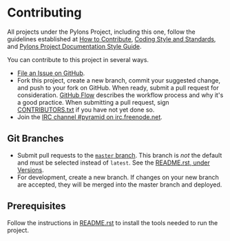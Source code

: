 # Contributing

All projects under the Pylons Project, including this one, follow the guidelines established at [How to Contribute](https://pylonsproject.org/community-how-to-contribute.html), [Coding Style and Standards](https://pylonsproject.org/community-coding-style-standards.html), and [Pylons Project Documentation Style Guide](https://docs.pylonsproject.org/projects/docs-style-guide/).

You can contribute to this project in several ways.

*   [File an Issue on GitHub](https://github.com/Pylons/pyramid-cookiecutter-starter/issues).
*   Fork this project, create a new branch, commit your suggested change, and push to your fork on GitHub.
    When ready, submit a pull request for consideration.
    [GitHub Flow](https://guides.github.com/introduction/flow/index.html) describes the workflow process and why it's a good practice.
    When submitting a pull request, sign [CONTRIBUTORS.txt](https://github.com/Pylons/pyramid-cookiecutter-starter/blob/master/CONTRIBUTORS.txt) if you have not yet done so.
*   Join the [IRC channel #pyramid on irc.freenode.net](https://webchat.freenode.net/?channels=pyramid).

## Git Branches

*   Submit pull requests to the [`master` branch](https://github.com/Pylons/pyramid-cookiecutter-starter/tree/master).
    This branch is *not* the default and must be selected instead of `latest`.
    See the [README.rst, under Versions](https://github.com/Pylons/pyramid-cookiecutter-starter/#versions).
*   For development, create a new branch.
    If changes on your new branch are accepted, they will be merged into the master branch and deployed.

## Prerequisites

Follow the instructions in [README.rst](https://github.com/Pylons/pyramid-cookiecutter-starter) to install the tools needed to run the project.
